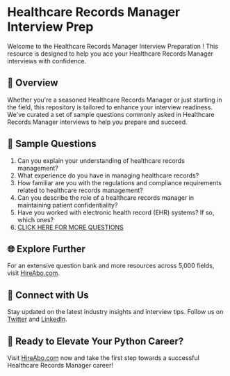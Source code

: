# Healthcare Records Manager Interview Prep

Welcome to the Healthcare Records Manager Interview Preparation ! This resource is designed to help you ace your Healthcare Records Manager interviews with confidence.

## 🚀 Overview

Whether you're a seasoned Healthcare Records Manager or just starting in the field, this repository is tailored to enhance your interview readiness. We've curated a set of sample questions commonly asked in Healthcare Records Manager interviews to help you prepare and succeed.

## 📝 Sample Questions

1. Can you explain your understanding of healthcare records management?
2. What experience do you have in managing healthcare records?
3. How familiar are you with the regulations and compliance requirements related to healthcare records management?
4. Can you describe the role of a healthcare records manager in maintaining patient confidentiality?
5. Have you worked with electronic health record (EHR) systems? If so, which ones?
6. [CLICK HERE FOR MORE QUESTIONS](https://hireabo.com/job/18_3_10/Healthcare%20Records%20Manager)

## 🌐 Explore Further

For an extensive question bank and more resources across 5,000 fields, visit [HireAbo.com](https://www.hireabo.com).

## 📱 Connect with Us

Stay updated on the latest industry insights and interview tips. Follow us on [Twitter](https://twitter.com/hireabo) and [LinkedIn](https://www.linkedin.com/in/hire-abo-3609972a8/).

## 🚀 Ready to Elevate Your Python Career?

Visit [HireAbo.com](https://www.hireabo.com) now and take the first step towards a successful Healthcare Records Manager career!